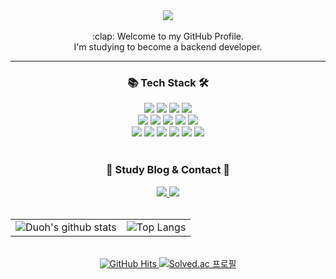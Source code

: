 <div align="center">
  	<img src="https://capsule-render.vercel.app/api?type=waving&color=gradient&height=120&animation=fadeIn&section=header&text=Duoh's%20github&fontSize=70" />
</div>
<div align="center">
  	<br/>:clap:&nbsp;Welcome to my GitHub Profile.
  	<br>I'm studying to become a backend developer.
</div>

<hr/>

<div align="center">
  	<h3>📚 Tech Stack 🛠️</h3>
</div>
<div align="center">
  <img src="https://img.shields.io/badge/HTML5-E34F26?style=flat&logo=HTML5&logoColor=white" />
	<img src="https://img.shields.io/badge/CSS3-1572B6?style=flat&logo=CSS3&logoColor=white" />
	<img src="https://img.shields.io/badge/JavaScript-F7DF1E?style=flat&logo=JavaScript&logoColor=white" />
	<img src="https://img.shields.io/badge/Vue.js-4FC08D?style=flat&logo=vue.js&logoColor=white" />
<br>
	<img src="https://img.shields.io/badge/Java-007396?style=flat&logo=java&logoColor=white" />
	<img src="https://img.shields.io/badge/Spring%20Boot-6DB33F?style=flat&logo=spring-boot&logoColor=white" />
  <img src="https://img.shields.io/badge/MySQL-4479A1?style=flat&logo=mysql&logoColor=white" />
  <img src="https://img.shields.io/badge/Redis-DC382D?style=flat&logo=redis&logoColor=white" />
  <img src="https://img.shields.io/badge/Firebase-FFCA28?style=flat&logo=firebase&logoColor=white" />
<br>
  <img src="https://img.shields.io/badge/AWS-232F3E?style=flat&logo=amazon-aws&logoColor=white" />
  <img src="https://img.shields.io/badge/GitHub%20Actions-2088FF?style=flat&logo=github-actions&logoColor=white" />
  <img src="https://img.shields.io/badge/IntelliJ%20IDEA-000000?style=flat&logo=intellij-idea&logoColor=white"/>
	<img src="https://img.shields.io/badge/VS%20Code-007ACC?style=flat&logo=visual-studio-code&logoColor=white" />
  <img src="https://img.shields.io/badge/git-F05032?style=flat&logo=git&logoColor=white" />
	<img src="https://img.shields.io/badge/GitHub-181717?style=flat&logo=github&logoColor=white" />
</div>

<br>

<div align="center">
  	<h3>🌱 Study Blog & Contact 📧</h3>
</div>
<div align="center">
  	<a href="https://blog.naver.com/regretduo">
		<img src="https://img.shields.io/badge/Blog-03C75A?style=flat&logo=Naver&logoColor=white" />
  	</a>
 	<a href="mailto:kduoh99@gmail.com">
		<img src="https://img.shields.io/badge/Gmail-d14836?style=flat&logo=Gmail&logoColor=white"/>
	</a>
</div>

<br>

<div align="center">
  	<table>
    	<tr>
        	<td align="center">
            	<img src="https://github-readme-stats.vercel.app/api?username=kduoh99&show_icons=true&theme=tokyonight" alt="Duoh's github stats" />
        	</td>
        	<td align="center">
            	<img src="https://github-readme-stats.vercel.app/api/top-langs/?username=kduoh99&layout=compact&theme=tokyonight" alt="Top Langs" />
        	</td>
    	</tr>
  	</table>
</div>

<br>

<div align="center">
  	<a href="https://github.com/kduoh99">
		<img src="https://hits.seeyoufarm.com/api/count/incr/badge.svg?url=https%3A%2F%2Fgithub.com%2Fkduoh99&count_bg=%23000000&title_bg=%23000000&icon=github.svg&icon_color=%23E7E7E7&title=GitHub&edge_flat=false" alt="GitHub Hits"/>
	</a>
	<a href="https://solved.ac/kduoh99">
		<img src="http://mazassumnida.wtf/api/mini/generate_badge?boj=kduoh99" alt="Solved.ac 프로필" />
	</a>
</div>
